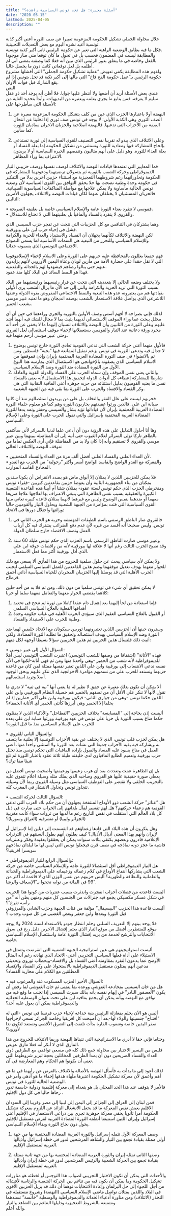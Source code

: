 ```yaml
---
title: "أسئلة محيرة: هل نخب تونس السياسية راشدة؟"
date: "2020-05-15"
lastmod: 2025-04-05
description: ""
---
```

 خلال محاولة الجملي تشكيل الحكومة المزعومة تعبيرا عن صف الثورة أعني أكبر كذبة تونسية أعيد نشره اليوم مع بعض التعديلات التحيينية.   
فكل ما فيه يطابق الوضعية الراهنة التي تعبر عن حكومة الرئيس ثاني أكبر كذبة تونسية.  
والمطابقة ليست في المضمون فحسب بل في تحول ما كان توقعا مني صار موجودا بالفعل وخاصة في ما يتعلق بدور الرئيس الذي تبين أنه فعلا كما وصفته بمعنى أني لم أظلمه بل لعل توقعاتي كانت دون ما يحصل حاليا.  
ولفهم هذه المطابقة يكفي تعويض “عملية تشكيل حكومة الجملي” التي أفشلها مشروع حكومة الرئيس بـ”عمل حكومة الفخ فاخ” التي مآلها إلى أكبر نكبة قد تحل بتونس إذا لم يقع التدارك قبل فوات الأوان.  
النص  
عندي بعض الأسئلة أريد أن أضعها ولا أنتظر عليها جوابا. فلا أظن أنه يوجد أحد ذو عقل سليم لا يعرفه. فمن يتابع ما يجري يعلمه ويعتبره من البديهيات. وأبدأ بتحديد الغاية من الأسئلة التي سأطرحها على:

1. النهضة أولا باعتبارها الحزب الذي عين من كلف بتشكل الحكومة المزعومة معبرة عن الصف الثوري وهي الكذبة الأولى: لا يوجد في تونس صف ثوري إذا تخلينا عن انتحال الصفة من الأحزاب التي تدعيها. فالنهضة اصلاحية والحزبان الآخران معاديان للثورة كما سأبين.

2. وعلى الائتلاف الذي يبدو له تقريبا نفس التصنيف للقوى السياسية إلى ثورية تستدعى بإلحاح للمشاركة فيها ومعادية للثورة وتستثنى من تشكيل الحكومة إما بعلة الفساد أو بعلة العداء للثورة. وهو دليل على أنهم مثاليون وتنقصهم الخبرة السياسية أو لا يريدون الاعتراف بما وراء المظاهر.

فما المعايير التي تعتمدها قيادات النهضة والائتلاف لوصف نفسها ووصف حزيبـي التيار الديموقراطي وحركة الشعب بالثورية ثم يتسولان ترضيتهما ودعوتهما للمشاركة في الحكومة وتحاورانهما رغم شروطهما التعجيزية مع استثناء حزبين آخرين بدلا من التفكير في حكومة وحدة وطنية نصحت بها حلا يحقق التوافق بين القوى السياسية لأن وضعية تونس الحالية مأساوية ولا يمكن علاجها مع مواصلة المناكفات السياسوية الصبيانية. فالحزبان المستثنيان لا يختلفان عنهما لكأن قيادات النهضة والائتلاف يجهلون الأمرين التاليين:

• فموسي لا تتفرد بعداء الثورة عامة والإسلام السياسي خاصة بل بعلنيته الصريحة.  
• والقروي لا يتفرد بالفساد والمافيا بل بعلنيتهما التي لا تحتاج للاستدلال.

وهما يشتركان في التنافس مع كل الحزيبات التي نتجت عن تفجر حزب السبسي الذي فشل في إحياء حزب ابن علي وبورقيبة.   
لكن النهضة والائتلاف لكأنهما يجهلان أن الفساد والاستبداد والعداء للحرية والكرامة وللإسلام السياسي وللتحرر من التبعية هي السمات الأساسية لما يسمى النموذج الاجتماعي التونسي الذي يسمونه حداثيا.

فهم جميعا يعللون بالمحافظة عليه حربهم على الثورة وعلى الاسلام لإخفاء الإسلاموفوبيا التي لا تقل حقدا على حضارة الأمة من مارين لوبان وعتاة اليمين الأوروبي لأنهم يزايدون عنهم حتى ينالوا رضاهم فيشهدوا لهم بالحداثة والتقدمية.  
فهذا هو النمط السائد في البلاد كلها منذ عقود.

ولا يختلف وضعه الحالي إلا بتعدديته التي نتجت عن فرار رئيسيهما ورئيستيهما من البلاد بسبب الثورة التي تريد الحرية والكرامة والتي إلى حد الآن ما يزال الشعب يرى الأولى بقيادتها هم من يعتبرونه عدو هذه التبعية والنمط الاجتماعي المفروض بقوة الدولة وعنفها اللاشرعي الذي يواصل علاقة الاستعمار بالشعب بوصفه انديجان وهو ما تعنيه عبير موسى بشعب الحمير.

لذلك فإني بصراحة لا أفهم أسس وصف الأولين بالثورية والجري وراءهما في حين أن أي محلل يبحث عما وراء الموقف الاستئصالي لديهما يثبت بما لا مجال للشك فيه أنهما أشد عليهم وعلى الثورة من الثانيين وأن النهضة والائتلاف تنسبان إليهما ما لا يخفى عن أحد أنه مجرد ورقة دعائية عند التيار والقوميين يستعملانها لإخفاء موقف استئصالي لعل القروي وحتى عبير موسى أرحم منهما فيه.

1. فالأول منهما أعنى حركة الشعب التي تدعي القومية تعادي الثورة خارج تونس بوضوح لا جدال فيه وتدعي الثورية في تونس بزعم تمثيل الممانعة فيها “بجبة” فلسطين ومن ثم بالانضواء في صف الثورة المضادة العربية المحتمية بإيران وإذن فموقفها من الاسلام السياسي الذي يصفونه بالإخوانجي هو الاستئصال الذي يمارسه هذا النوع الأول من الثورة المضادة ضد الثورة وضد الإسلام السياسي.  
2. والثاني يعني نفس الموقف وإن سماه الحرب على الفساد والدولة القوية والعادلة شارطا للمشاركة إعطاءه كل أدوات الدولة لتحقيق هذا الاستئصال لأنه يعني بالفساد نفس ما يعنيه القوميون بدليل استثنائه من حربه جوهره أعني المافية النقابية التي هي وكر الفساد والافساد والحرب على الثورة بما بقي فيه من الجبهة الشعبية.

فحربهم ليست على علل الفقر والتخلف بل على من يريدون استئصالهم منذ أن كانوا صبابة ابن علي. فالذين ورثوا عقيدتهم يحاربون الثورة وهم كما هو معلوم حلفاء الثورة المضادة العربية المحتمية بإيران لأن قياداتها تؤيد بشار والسيسي وحفتر وتمد يدها للثورة المضادة العربية المحتمية بإسرائيل والتي تمول الحرب على الثورة وعلى الإسلام السياسي.

وها أنا أحاول التدليل على هذه الرؤية دون أن أدعي علما لدنيا بالسرائر لأني سأكتفي بالظاهر تاركا تولي السرائر لعلام الغيوب حتى أنبه إلى أن المفاضلة ببينهما وبين عبير موسي والقروي لا تستقيم وأنه إذا كان ولا بد من المفاضلة فإني أرى العكس تماما من موقف النهضة والائتلاف الحالي:

• لأن العداء العلني والفساد العلني أفضل ألف مرة من العداء والفساد المتخفيين.  
• والمعركة مع العدو الواضح والفاسد الواضح أيسر وأكثر “رجولية” من الحرب مع العدو المخادع الفاسد الموارب.

فلا يمكن للحزيبين اللذين لا يمثلان إلا أبواق ماض هو بصدد الانقراض أن يكونا سندين يمكنان من بناء الجمهورية الثانية وأن يعوضا حزبين بقاعدتين كبريين -فقراء تونس ومنخرطي الحزب الذي حكم تونس لستة عقود- يمثلان شئنا أم أبينا هذه القاعدة الشعبية الكبيرة والحقيقية بسبب نفس الظاهرة التي ينبغي الاعتراف بها لعلاجها علاجا صريحا معهما أو ضدهما بنفس الوضوح وليس مع غيرهما لأنهما يمثلان قاعدة كبيرة تعاني منها القوى السياسية التي فتت بمؤامرة من الجبهة الشعبية ويحاول التيار والقوميين حاليا وراثتها واحتلال دورها في الاتحاد:

1. فالقروي صار الناطق الرسمي باسم الطبقات المهمشة وحزبه هو الحزب الثاني في تونس. وليس صحيحا أنه أفسد من غيره لأن عدم دفع الضرائب يشترك فيه كل أرباب العمل ونصف الاقتصاد خارج سلطان الدولة.

2. وعبير موسى صارت الناطق الرسمي باسم الحزب الذي حكم تونس طيلة 60 سنة وقد تصبح الحزب الثالث رغم أنها لا علاقة لها ببورقيبة لأنه من راقصات جوقة ابن علي الذي أذل بورقيبة أكثر مما فعل الاستعمار.

ولا يمكن لأي سياسي يبحث عن حلول سلمية للخروج من هذا المأزق ألا يسعى مع ذلك للحوار معهما بهدف تعديل موقفهما وضم هذين القاعدتين للعمل السياسي السلمي لتجنب الحرب الأهلية التي قد يوصلنا إليها الحزيبان المخربان للحياة السياسية أداتي أحمق قرطاج.

لا يمكن تحقيق أي شيء في تونس سلميا من دون ذلك. ومن ثم فلا بد من أحد حلين كلاهما يقتضي الحوار معهما والتعامل معهما سلما أو حربا:  
1. فإما استعادة من لجأ إليهما بعد إهمال دام عقدا كاملا من ثورة لم تنجح في تحديد أهدافها الفعلية بالعلاج السياسي السلمي  
2. أو القبول بالعلاج السياسي العقيم الذي سيؤدي الحرب الأهلية في غياب حكومة وحدة وطنية للحرب على الاستبداد والفساد.

وسترون حينها أن الحزيبين اللذين تعتبرونهما ثوريين سيكونان مع الاتحاد حليفين لهما ضد الثورة وضد الإسلام السياسي بهدف استئصاله وتحقيق ما تطلبه الثورة المضادة. ولكي أثبت ذلك فلنسأل هذين الحزبين ثم هذين الحزيبين سؤالا بسيطا أوجهه لكل منهم:

• السؤال الأول إلى عبير موسي:  
فهذه “الأتانة” (اشتقاقا من وصفها للشعب التونسي) اعتبرت الشعب التونسي ليس أهلا للديموقراطية لأنه شعب من الحمير -وهي واحدة منها ومن ثم فهي أتانة-لكنها في الآن نفسه تدعي الانتساب إلى بورقيبة وابن علي اللذين تعتبر نفسها ممثلة لمن كان من قاعدة حزبهما وتستعد للحرب على من تسميهم مؤامرة الاخوانجية الذي تنكر عليهم وبحق الوجود أصلا وتريد استئصالهم.

ألا يمكن أن تكون بذلك معبرة عن حمق لا نظير له ما يعني أنها “نية في ثنية” لا تدري ما تقول لأنها لا تنكر على الأقل أن من تصفهم بالحمير هم حصيلة النظام البورقيبي وابن علي اللذين حكما تونس -وهي من جواري الثاني- فيكون بورقيبة وابن علي أكبر حمارين إذ لم يخلفا إلا الحمير وهي أبرزها كأنثى الحمير أي الأتانة الحمقاء؟

أليست إذن بحاجة إلى “المسايسة” بخلاف الحزيبين “الفطاحل” والأذكياء الذين لا يمثلون حكما ضاع بسبب الثورة بل حربا على تونس في عهد بورقيبة وورثوا صبابة ابن علي بعده للحرب على الإسلام السياسي منذ ما قبل الثورة؟

• والسؤال الثاني للقروي:  
هل يمكن لحزب قلب تونس، الذي لا يختلف عن بقية الأحزاب التونسية إلا بعلنية ما يتصف به ويشاركه فيه بقية الأحزاب جميعا التي نشأت بعد الثورة ولا أستثني واحدا منها، أعني العمل في مناخ يسود عليه الفساد والقبول بإرادة المافيات التي تحكم تونس منذ تحلل حزب بورقيبة وتعميم الطابع المافياوي لدى خليفته طيلة ثلاثة عقود باعتبار الثورة لم تلغ شيئا مما ترك؟

بل إن الظاهرة عمت وتعددت بعد أن هرب زعيمها وزعيمتها وأصحبت تونس أفضل من يعطي صورة حقيقية عليها هو القروي وصاحبه الذي يملك مثله وسيلة اعلام تتفوق عليه بالتخريب الخلقي ولا تقتصر على التوظيف السياسي مثل وسيلة القروي ربما لأن وسيلته تتجاوز تونس وتحاول الانتشار في المغرب كله.

• السؤال الثالث لحركة الشعب:  
هل “عناتر” حركة الشعب ذوو الأوداج المنتفخة يجهلون أن من حكم بلاد العرب التي تدعي القومية هم زعماء حركتهم؟ هل لهم تفسير لمآل بلدانهم إلى الخراب حتى صارت في ذيل كل بلاد العالم التي استقلت في نفس التاريخ رغم ما لديها من ثروات سواء كانت مغربية (الجزائر وليبيا) أو مشرقية (العراق وسوريا)؟

وهل ينكرون أن هذه البلاد التي قادها زعماؤهم قد انقسمت إلى ذيلين إما لإسرائيل أو لإيران وأنهم بهذا المعنى أذيال الأذيال؟ كيف يعللون أنهم بطول ألسنتهم في الثرثرات الإعلامية قادرون وبعضهم يكتفي بثلاث سنوات يمكن أن يحققوا بعقيدة وفكر وعنتريات فاشية ما عجز دونه نماذجه في نصف قرن فيجعلوا تونس التي ليس لها ما لبلدان نماذجهم سويسرا افريقيا؟

• والسؤال الرابع للتيار الديموقراطي:  
هل التيار الديموقراطي أقل استئصالا للثورة عامة وللإسلام السياسي خاصة من حركة الشعب التي يشاركها انتفاخ الأوداج في كلام زعمائه وزعيماته على الديموقراطية والحداثة والعلمانية والنظافة والطهرية؟ أليس حزيبهم من نفس الوزن الذي لا قاعدة له أكثر من 99 في المائة من نوابه نجحوا بـ”الإسعاف والرشا”.

أليست قاعدته من فضلات أحزاب انفجرت واندثرت بسبب عنتريات من كونوا هذا الحزيب في شكل عسكر مكسيكي يجمع فيه جنرالات من الجنسين كل منهم ومنهن يظن أنه “من رأسه تقرع”؟   
أليست قاعدة هذا الحزيب “البيسيفال” مؤلفة من فتات الجبهة وحزب الشابي والمرزوقي قبل الثورة وبعدها وابن جعفر وبعض الغضبى من كل صوب وحدب ؟

فلا يوحد بينهم إلا التعريف السلبي وحلم انتظار جودو بالاستعداد لسنة 2024 ولا يوجد موقع للمنتظرين أفضل من موقع النبار الذي يعتبر إفشال الآخرين دليل ربح في سوق الانتخابات والترشح لخدمة من يريد إفشال الثورة عامة واستئصال الإسلام السياسي خاصة.

أليست استراتيجيتهم هي عين استراتيجية الجبهة الشعبية التي انقرضت وتتمثل في الاستيلاء على أداة فعلها السياسي التخريبي أعني-الاتحاد الذي تهادنه رغم أنه المثال الأوضح عما يدعون التفرد بمقاومته أعني الفساد بل والافساد-وبخطاب ثوروي وتحديثي مدعين أنهم يمثلون مستقبل الديموقراطية بالاستحواذ على وكر الفساد والإفساد المطلقين مع الكلام على محاربة الفساد؟

• السؤال الأخير الحزب المسكوت عنه والمرغوب فيه:  
هل من خان السبسي بمخادعة الغنوشي ووعده بما يتمنى ثم خان الغنوشي لما رفض أن يكون “العصفور النادر” في إيهام نفسه بأنه بذلك سيرث السبسي إذا تجنب ما وقع فيه من توافق مع النهضة وبأنه يمكن أن يجمع بمافية ابن علي تحت عنوان الوسطية الحداثية والديموقراطية يمكن أن يعول عليه أحد؟

أليس هو الآن يحلم بمغازلة الرئيس بنية خداعه لإحياء حزب فرنسا في تونس -التي له “أفنتاج” جنسيتها والولاء لها-بعد أن أصبحت كل افريقيا وخاصة الجزائر تسعى لإخراجها صفر اليدين خاصة وشعوب القارة بدأت تلتفت إلى الشرق الأقصى وتستعد لتكون ندا لأوروبا؟

وختاما فإني حقا لا أدري ما الاستراتيجية التي تتبناها النهضة وربما الائتلاف للخروج من هذا المأزق الذي لا أنكر أنه فعلا مأزق عويص.   
فليس من اليسير الاختيار بين محاولة جمع ذلك كله في مسعى توافقي مع الطرفين ذوي العداء والفساد الصريحين دون أن يمدا الطرفين المخاتلين بحجة تبرير شروطهما التي تعني أن يكونوا هم الحكام وهم المعارضة في آن.

لذلك أعود إلى ما بدأت به فأسأل النهضة بالأصالة والائتلاف بالعرض عن رأيهما في ما هو أهم وأعمق لأن معركة تشكيل الحكومة اعتبرها ملهاة هدفها إخفاء ما هو أدهى وأمر في الوضعية الحالية للثورة في تونس.   
فالأمر لا يتوقف عند هذا الحد المحلي بل هو يتعداه إلى معركة إقليمية ودولية حاسمة تدور رحاها حاليا في كل دول الإقليم .

فمن لبنان إلى العراق إلى الجزائر إلى اليمن إلى ليبيا إلى مصر وقريبا إلى السودان الاقليم يعيش نفس المعركة ما قد يجعل الانشغال الزائد عن اللزوم بمعركة تشكيل الحكومة أمرا ثانويا يخفي معركة جوهرية تجري بين ذراعي الاستعمار في الإقليم أعني إسرائيل وإيران اللتين استتبعتا أنظمة الثورة المضادة العربية لفرض مستقبل للإقليم يحول دون نجاح الثورة وبقاء الإسلام السياسي.

1. وصف المعركة الأول تثمله إسرائيل والثورة العربية المضادة المحتمية بها من جهة أولى ممثلة بقيادة تجمع بين التيار والشاهد المرشحين لدور في خطة إسرائيل وأذيالها العربية لمستقبل الإقليم.

2. وصفها الثاني تمثله إيران والثورة العربية المضادة المحتمية بها من جهة ثانية ممثلة بقيادة تجمع بين الحركة الشعبية والرئيس المرشحين لدور في خطة إيران وأذيالها العربية لمستقبل الإقليم.

والأحداث التي يمكن أن تكون الاختبار التجريبي لصواب هذا التوجس أو لخطئه هو مناورات تشكيل الحكومة وما يمكن أن يكون فيه من تناغم بين الحركة الشعبية والرئاسة لأفشاله من أجل اللجوء إلى حل البرلمان وإعادة الانتخابات توهما أن ذلك قد يزيل الحزبين الأقوى في البلاد واللذين يمثلان تواصل ماضي الإسلام السياسي (النهضة) وشروع مستقبله في التجذر (الائتلاف) ومن مناورة أدعياء الحداثة والديموقراطية والوسطية “خانسة” تسندهما ومتمنعة بالشروط التعجيزية ودليلها التناغم بين الشاهد والتيار.   
والله أعلم.

###
